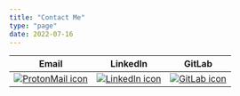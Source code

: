 ```yaml
---
title: "Contact Me"
type: "page"
date: 2022-07-16
---
```


| Email | LinkedIn | GitLab |
| ----- | -------- | ------ |
| [![ProtonMail icon](/icons/protonmail.svg)](mailto:james@jamesdavidson.xyz) | [![LinkedIn icon](/icons/linkedin.svg)](https://www.linkedin.com/in/jamesericdavidson) | [![GitLab icon](/icons/gitlab.svg)](https://gitlab.com/jamesericdavidson)
